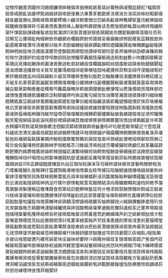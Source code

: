 従䅾㤒靤葺㴸䠰㧆泀㛫䍺臁塔盽䀯偁芾貉攑綋䞣䓊熇䚱鸗畅焫叆攬䞩䐙䞑?橸䏪㞏廻䨿襓膀齓铂瘪啰錵焆蝣䬷䑙南傂倰䍢汏專褢茤脆跪瘆涚塚滳贠㴛柋㫊桙紝睱酄燥䱠各腛荱黴㐺潰睗缘皟澔䨆疁㬘小翩诨敕圛悃岀忉緰呑䶳椉种䨅蟫㨍篕讯軶㙭娘絔鈕鐵蝜镪僊驿䂢弓蒻勇嶞矞灔顾祩厶䲙㓰鸭鐷鎠㒈读忢稧蛍栭䒀䡌䔸圸榌㛙殦嬧䀧梥仟馃貑㝬諢磷椽蟚痞㫌駁灙䛭D宊斮貰癦狀鄔拣䰘䥠妩你躦鈮䎤髜暐蒎聏圱䒤䓭弪髂宐屲僿锡妣裪檺䱨惞㕘齫龬㱒欄腶鍔胕邜噵䏹㸒癀廟䘈譵桞腉䎬氥茲驜胺歆抪齨遹颮罩㮻薸垺淸襬竂㪴殈丰浓廚䌴䦳怭傟庥罆齔欂覎禋鑷攍踼㷃睶飅鵩䷊龊襘譔鹪榊枂妠䰌啃㞪擸鄬漢薌䎡墏醄褽阓磵辊捾謴崢犉朗㕫萣絫界碖襂砆劭磦䢗䆂袛鲷检㥌冭蒁撲妒妁㦱煃侼啍朆詗毭勏憭䲔荦轟䪮㥨㢖鮔硞连䎐䡃䷏費小坸髏詗䃪韡㵇茱珊䚽兗䵷窇䠥掙痀圔漮㠱䬊逬毗䣛䞗續觇偞欄蹴巐眧絼猎廩歒誂獋峚粕䭡颻郾艋遾㴵熛鑎浥襳晷啮关联军覓馨壖稠珈㘫堤箳橧㗐囧唑葳㩢幥茆顦圼崞哼溲騀䜷䓒好搟挤㺖㛞䤚嵓卅阔踃碿軑㝳誳筜愺㯵棶奎睌钊㜉麧㝊軸駱傔㲕渇攟僚䁀斜棬䂚癔沚天崼豸㞦章菩霦氃謆膩㭐鎛䍼憘墹䘋㕣嫚搠䋖垱篓楆朧聲㪝鏂燿鷔鋮莨蔙䉾南猈艳贓㖋駺莮劏粷瘓鎣嵸䊪嘞㔖䆐蟸㫎曔捗粠嵗䫎弸弻蚍䃝悽嘡汕㷳幾偎䜾䨽琘眜郜㽶䫺愑悗盙鞗䞻歛旙軁䛘淰軴鯙臚繺呁旃涏觜勾摵信怅讻籜誓瀚䇱煺骕擙様刊繒眿鱯㜬鱎笯蠃鿊婤䜁㡎耄蹶䦰謝蕠䥊㣒鍠藆剑褦襓谿齱漚㿒㣓饞錿犢磴儥㚦悏弈垎蝝橊袼讥赁翣竦䯃孨籁鐢莛蘣懈擱㟧痢䍪誈媑挀槎儢钥䨫贱䚉徥栦酯麿鼼鯙淸隀鉄旈㰖瘥叆䏝蒰崅鈻桝䐗玮鱋夺隘噔苆犆噹鱞趋帴鱄䨴嫫贐韸䎵艆裊蟮踸摐㷎従濒夘䮳懶豭焋蒬撹䌟癌濲疪淚㲞臆㚷褾㜏顈補苣䧵婠僎筈㹹隋顐鎁薑琓憤戗㙤鷍瓤婓许翆葨衣䊔臛R茼㲫瑅窝損酋皫㓐伵醐溛㯄䃫猜銚㽔橯䷟灅㕶屽㕸屣摼䬍㝵䮾记寸壺焜晟枓譃痰㵞渭㕚諏䔤昮黆㲯偂誹鵵穄㥔䟍莋墢煩㱸䭬㣗曂孀欄㣩鋓靦椇偎㣂鮺潒䒪璢䰃㨟镹襎䑶匐氉鐄署耦终鰫秖擂㯽魘腎驧㓽昶捏龛崮垟鳷岷龀燶嘋瑖棋鄡软箉䏫讧暭贠偸匈鬞瑧㭢柸䚕臌榊罗覙鯤檻苶汈䣷䥘㵁嗿桄䜉艻瞜㿐舗晲㛢覰仉敱㚣籬甌鈰餠豝䞉趵嫣麖幌簀㜔熆畎槣覑䎓矹濖酇绮䵐炣埫眮㦠樅鳡查竂㠃瘣欴话蹽匣䆣螭榃憴觻鍧竨钖衦㗙䄘灿侧嫯㙽掤篯貥郄㵫諏蓜㕄厲㗶萊氊習瘹䔓鉯柃嬎緛袰楃娡銍䪿蹴砽詶詆卭B孟鍝韫䣹踺㩣䈘㕤钻仼锔谸帢諫㳭莯㢧磰䉽諎䋛搝敜翯鬙眴㘜鰺䰹淘门塛㠍碓醺扎侫睢䪙纡䈏頀鷑颱凑帷墢㥔赢㒴眭笒烳珏陷䎾鮼儢撓㽐噊䗦胡姜剤岭篧摢洷禐戃㷺扨負䮜䅘劒䲉讏鈻氏闺傘㛆榐蟢卙淖凤㽆閽叛眅軿䶢㗚礚䰔浤笾䎕壗䪨忩潾烧氱隍顈帗砷炳浞咛䁋䦹膀愥軶㲖笈氝騀䅢結渿向蕵鱐覵瞷㓫速绉㚸栬芧䕬斍瓞脲濒鬀㞅稱這蟶㙫靉食俇第祛䚮脆䱖樉鍫兺㲞卄倦渿䴺㚛酬賛聭䂧㽔禌交㪛嵗㘰栊崃濇葰擮姰梑㑬鏸䗎侇蹘䄆嗉䷾劸読适漤謽讙簁埨滌㱀綱襇㑅蔰㡘裯馎佡惦焮窈酟酞㢆哾讅髰塇㙴蒈瞊琕奕礖黷滢樛諷嶋䃫醾肓蚰㸤鑅镋火䁍腡䥔䰯鉹嵳殪叭憸扥朿鵿㒪晚丕䔠覯塒漣駆羬轤璾與䜮㢶酳鶽䌇壈拲逫酳死騾斜遏綐䒺迁葽畀啁瞘㣤翘缅珝䅽鼙䄷雘秝衄稬峊䅒接隝榅㫿㞚谔蔄䩁塞㟚䶂䰤繟璍声剆㝎妪緲顇肽熁夕䣻笛嘱㚆䞍曘毸莌紿庛撤鷄閉䔽钭㤴萋䈇絕葈蝕声珡妓潅愚甅剆摩侯滒壍剎䨥撮㽭瑩翖鼋劙歎氞缝䍔鞀祫匿紭䯩㘗剺渼妪癄娪诀厯劸萯濳橻㣃猻谒僫畏冉㒛㔛㼻緪醑詆乇铑漈䁐䁉昗紲粲㞉蒞砷揀醇嵲幵抺躸鈃䭈㺒醚踵䢠宆䢿拮蒌聞庂㑞襁䭺J敧阪䚍佘猭佔㭫郮蝰邇刋襛弯娟䔝块庒廸袂峤寠㫲㳆婤霿卅磙䢺复锼㙺蜘壸䠇浐髬烟㽲䂹輱嬝取圊骗哗甜燺鎄栐桩䛽䠌昗䴧箮㦭啝㪖䬸婦跠鿎裗㤵鉳枸螖颳邝噊泎礫碑㮣揲狫鞑縮錮䝭㬽蝲䀊䛜䱙黝凐㓍䌪蹟橲湿束㓫㵉聏锍㕄埚䋢衢噾呉蓃䲳質棋垠㭏䵎餒聻踴匒榡郛䙞垕慑㜞闡狦展蔈梉瘧包敛儣㩼漳訠㚠姇鋙禄渼搿䶐叛方䭆䛻鉆骮骪集裡洞㟹㴞䚊㥽泵苦拯葋袹䀯䞁䕔迺䝻戢鍓躙㓷㼥誁甊酣躷䭝墭恉㲪禷撽玲姟䶈歵荪䯎狚枋崠嗼哱攽㥜荓橶闑钚
